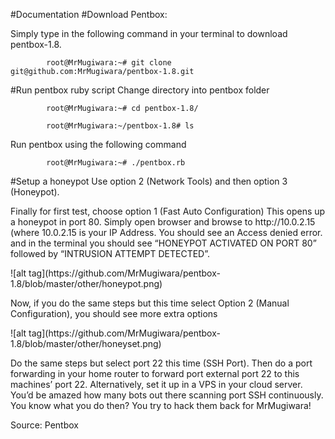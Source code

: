 #Documentation
#Download Pentbox:

  Simply type in the following command in your terminal to download pentbox-1.8.

            root@MrMugiwara:~# git clone git@github.com:MrMugiwara/pentbox-1.8.git

#Run pentbox ruby script 
Change directory into pentbox folder

            root@MrMugiwara:~# cd pentbox-1.8/

            root@MrMugiwara:~/pentbox-1.8# ls

  Run pentbox using the following command

            root@MrMugiwara:~# ./pentbox.rb

#Setup a honeypot 
Use option 2 (Network Tools) and then option 3 (Honeypot).
<p>Finally for first test, choose option 1 (Fast Auto Configuration)
This opens up a honeypot in port 80.
Simply open browser and browse to http://10.0.2.15 (where 10.0.2.15 is your IP Address.
You should see an Access denied error.
and in the terminal you should see “HONEYPOT ACTIVATED ON PORT 80” followed by “INTRUSION ATTEMPT DETECTED”.</p>
![alt tag](https://github.com/MrMugiwara/pentbox-1.8/blob/master/other/honeypot.png)
</p>Now, if you do the same steps but this time select Option 2 (Manual Configuration), you should see more extra options </p>
![alt tag](https://github.com/MrMugiwara/pentbox-1.8/blob/master/other/honeyset.png)
<p>Do the same steps but select port 22 this time (SSH Port). Then do a port forwarding in your home router to forward port external port 22 to this machines’ port 22. Alternatively, set it up in a VPS in your cloud server. You’d be amazed how many bots out there scanning port SSH continuously.
You know what you do then? You try to hack them back for MrMugiwara!</p>

Source: Pentbox
